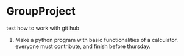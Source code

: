 # GroupProject
test how to work with git hub

1. Make a python program with basic functionalities of a calculator. everyone must contribute, and finish before thursday.
